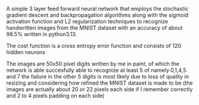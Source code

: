 A simple 3 layer feed forward neural network that employs the stochastic gradient descent and backpropagation algorithms 
along with the sigmoid activation function and L2 regularization techniques to recognize handwritten images from the MNIST dataset 
with an accuracy of about 98.5% written in python3.13. 

The cost function is a cross entropy error function and consists of 120 hidden neurons

The images are 50x50 pixel digits written by me in paint, of which the network is able succesfully able to recognize at least 5 of namely 0,1,4,5 and 7 the failure in the other 5 digits is most likely due to loss of quality in resizing and considering how refined the MNIST dataset is made to be (the images are actually about 20 or 22 pixels each side if I remember correctly and 2 to 4 pixels padding on each side)
